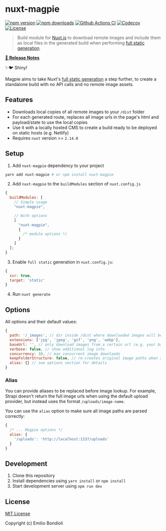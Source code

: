 # nuxt-magpie

[![npm version][npm-version-src]][npm-version-href]
[![npm downloads][npm-downloads-src]][npm-downloads-href]
[![Github Actions CI][github-actions-ci-src]][github-actions-ci-href]
[![Codecov][codecov-src]][codecov-href]
[![License][license-src]][license-href]

> Build module for [Nuxt.js](https://github.com/nuxt/nuxt.js) to download remote images and include them as local files in the generated build when performing [full static generation](https://nuxtjs.org/blog/going-full-static/).

[📖 **Release Notes**](./CHANGELOG.md)

✨🐦 Shiny!

Magpie aims to take Nuxt's [full static generation](https://nuxtjs.org/blog/going-full-static/) a step further, to create a standalone build with no API calls and no remote image assets.

## Features

- Downloads local copies of all remote images to your `/dist` folder
- For each generated route, replaces all image urls in the page's html and payload/state to use the local copies
- Use it with a locally hosted CMS to create a build ready to be deployed on static hosts (e.g. Netlify)
- Requires `nuxt` version >= `2.14.0`

## Setup

1. Add `nuxt-magpie` dependency to your project

```bash
yarn add nuxt-magpie # or npm install nuxt-magpie
```

2. Add `nuxt-magpie` to the `buildModules` section of `nuxt.config.js`

```js
{
  buildModules: [
    // Simple usage
    "nuxt-magpie",

    // With options
    [
      "nuxt-magpie",
      {
        /* module options */
      }
    ]
  ];
}
```

3. Enable `full static` generation in `nuxt.config.js`:

```js
{
  ssr: true,
  target: 'static'
}
```

4. Run `nuxt generate`

## Options

All options and their default values: 
```js
{
  path: '/_images', // dir inside /dist where downloaded images will be saved
  extensions: ['jpg', 'jpeg', 'gif', 'png', 'webp'],
  baseUrl: '', // only download images from a certain url (e.g. your backend url)
  verbose: false, // show additional log info
  concurrency: 10, // max concurrent image downloads
  keepFolderStructure: false, // re-creates original image paths when saving local copies
  alias: {} // see options section for details
}
```

### Alias

You can provide aliases to be replaced before image lookup.
For example, Strapi doesn't return the full image urls when using the default upload provider, but instead uses the format `/uploads/image-name`.

You can use the `alias` option to make sure all image paths are parsed correctly:

```js
{
  /* ... Magpie options */
  alias: {
    '/uploads': 'http://localhost:1337/uploads'
  }
}

```

## Development

1. Clone this repository
2. Install dependencies using `yarn install` or `npm install`
3. Start development server using `npm run dev`

## License

[MIT License](./LICENSE)

Copyright (c) Emilio Bondioli

<!-- Badges -->

[npm-version-src]: https://img.shields.io/npm/v/nuxt-magpie/latest.svg
[npm-version-href]: https://npmjs.com/package/nuxt-magpie
[npm-downloads-src]: https://img.shields.io/npm/dt/nuxt-magpie.svg
[npm-downloads-href]: https://npmjs.com/package/nuxt-magpie
[github-actions-ci-src]: https://github.com/emiliobondioli/nuxt-magpie/workflows/ci/badge.svg
[github-actions-ci-href]: https://github.com/emiliobondioli/nuxt-magpie/actions?query=workflow%3Aci
[codecov-src]: https://img.shields.io/codecov/c/github/emiliobondioli/nuxt-magpie.svg
[codecov-href]: https://codecov.io/gh/emiliobondioli/nuxt-magpie
[license-src]: https://img.shields.io/npm/l/nuxt-magpie.svg
[license-href]: https://npmjs.com/package/nuxt-magpie
